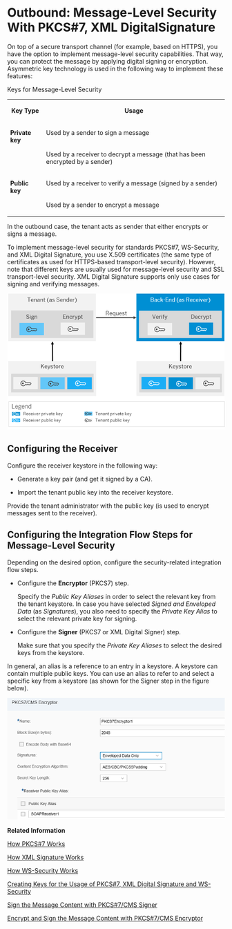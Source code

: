<!-- loio57b2b199a17a49f1844bba06076f4be1 -->

# Outbound: Message-Level Security With PKCS\#7, XML DigitalSignature



On top of a secure transport channel \(for example, based on HTTPS\), you have the option to implement message-level security capabilities. That way, you can protect the message by applying digital signing or encryption. Asymmetric key technology is used in the following way to implement these features:

<a name="loio57b2b199a17a49f1844bba06076f4be1__d201e21"/>Keys for Message-Level Security


<table>
<tr>
<th valign="top">

Key Type



</th>
<th valign="top">

Usage



</th>
</tr>
<tr>
<td valign="top" rowspan="2">

 **Private key** 



</td>
<td valign="top">

Used by a sender to sign a message



</td>
</tr>
<tr>
<td valign="top">

Used by a receiver to decrypt a message \(that has been encrypted by a sender\)



</td>
</tr>
<tr>
<td valign="top" rowspan="2">

 **Public key** 



</td>
<td valign="top">

Used by a receiver to verify a message \(signed by a sender\)



</td>
</tr>
<tr>
<td valign="top">

Used by a sender to encrypt a message



</td>
</tr>
</table>



In the outbound case, the tenant acts as sender that either encrypts or signs a message.



To implement message-level security for standards PKCS\#7, WS-Security, and XML Digital Signature, you use X.509 certificates \(the same type of certificates as used for HTTPS-based transport-level security\). However, note that different keys are usually used for message-level security and SSL transport-level security. XML Digital Signature supports only use cases for signing and verifying messages.

![](images/Certificates_for_Message_Level_Security_Outbound_74d63b3.png)



## Configuring the Receiver

Configure the receiver keystore in the following way:

-   Generate a key pair \(and get it signed by a CA\).

-   Import the tenant public key into the receiver keystore.




Provide the tenant administrator with the public key \(is used to encrypt messages sent to the receiver\).



<a name="loio57b2b199a17a49f1844bba06076f4be1__section_sqk_d2t_5bb"/>

## Configuring the Integration Flow Steps for Message-Level Security

Depending on the desired option, configure the security-related integration flow steps.

-   Configure the **Encryptor** \(PKCS7\) step.

    Specify the *Public Key Aliases* in order to select the relevant key from the tenant keystore. In case you have selected *Signed and Enveloped Data* \(as *Signatures*\), you also need to specify the *Private Key Alias* to select the relevant private key for signing.

-   Configure the **Signer** \(PKCS7 or XML Digital Signer\) step.

    Make sure that you specify the *Private Key Aliases* to select the desired keys from the keystore.


In general, an alias is a reference to an entry in a keystore. A keystore can contain multiple public keys. You can use an alias to refer to and select a specific key from a keystore \(as shown for the Signer step in the figure below\).

![](images/Encryptor_X_509_46e49f1.png)

**Related Information**  


[How PKCS\#7 Works](how-pkcs-7-works-21325d5.md "You have the option to sign and encrypt message payloads based on PKCS#7/CMS Enveloped Data and Signed Data (PKCS stands for Public Key Cryptography Standards).")

[How XML Signature Works](how-xml-signature-works-9857d50.md "A digital signature ensures the authenticity of a message that way that it guarantees the identity of the signer and that the message was not altered after signing. You have the option to digitally sign and validate a message based on the XML Signature standard (issued by the W3C consortium). Applying this standard means that the digital signature of a document itself is stored as an XML element.")

[How WS-Security Works](how-ws-security-works-2f9a038.md "Messages can be protected according to the WS-Security standard.")

[Creating Keys for the Usage of PKCS\#7, XML Digital Signature and WS-Security](creating-keys-for-the-usage-of-pkcs-7-xml-digital-signature-and-ws-security-6f43916.md "To set up message level security scenarios based on PKCS#7, XML Digital Signature or WS-Security, the required keys are created in the same way as for transport level security HTTPS.")

[Sign the Message Content with PKCS\#7/CMS Signer](../50-Development/sign-the-message-content-with-pkcs-7-cms-signer-cc09e03.md "")

[Encrypt and Sign the Message Content with PKCS\#7/CMS Encryptor](../50-Development/encrypt-and-sign-the-message-content-with-pkcs-7-cms-encryptor-21fd211.md "")

